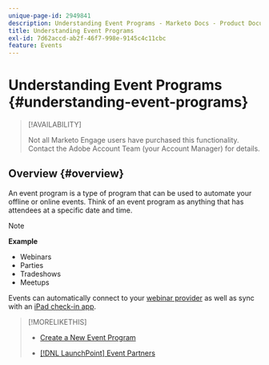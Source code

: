 ```yaml
---
unique-page-id: 2949841
description: Understanding Event Programs - Marketo Docs - Product Documentation
title: Understanding Event Programs
exl-id: 7d62accd-ab2f-46f7-998e-9145c4c11cbc
feature: Events
---
```

# Understanding Event Programs {#understanding-event-programs}

>[!AVAILABILITY]
>
>Not all Marketo Engage users have purchased this functionality. Contact the Adobe Account Team (your Account Manager) for details.

## Overview {#overview}

An event program is a type of program that can be used to automate your offline or online events. Think of an event program as anything that has attendees at a specific date and time.

>[!NOTE]
>
>**Example**
>
>* Webinars
>* Parties
>* Tradeshows
>* Meetups

Events can automatically connect to your [webinar provider](/help/marketo/product-docs/demand-generation/events/understanding-events/event-partners.md) as well as sync with an [iPad check-in app](/help/marketo/product-docs/core-marketo-concepts/mobile-apps/event-check-in/check-people-into-your-event-from-your-tablet.md).  

>[!MORELIKETHIS]
>
>* [Create a New Event Program](/help/marketo/product-docs/demand-generation/events/understanding-events/create-a-new-event-program.md)
>
>* [[!DNL LaunchPoint] Event Partners](/help/marketo/product-docs/demand-generation/events/understanding-events/event-partners.md)
